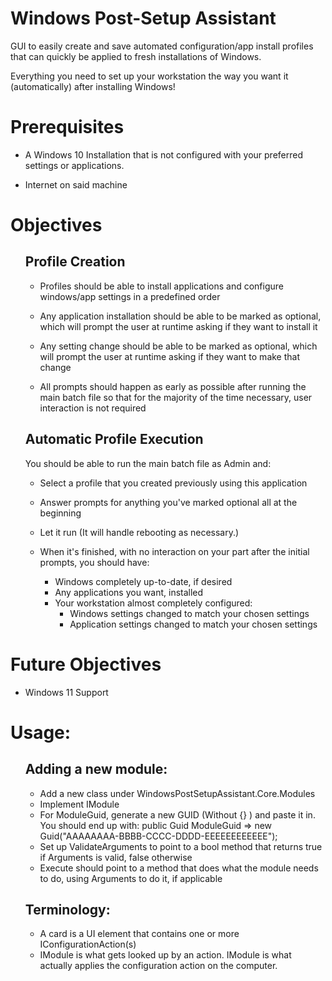 # Windows Post-Setup Assistant
GUI to easily create and save automated configuration/app install profiles that can quickly be applied to fresh installations of Windows. 

Everything you need to set up your workstation the way you want it (automatically) after installing Windows!

# Prerequisites
* A Windows 10 Installation that is not configured with your preferred settings or applications.

* Internet on said machine

# Objectives 
<ul>

## Profile Creation
* Profiles should be able to install applications and configure windows/app settings in a predefined order

* Any application installation should be able to be marked as optional, which will prompt the user at runtime asking if they want to install it

* Any setting change should be able to be marked as optional, which will prompt the user at runtime asking if they want to make that change

* All prompts should happen as early as possible after running the main batch file so that for the majority of the time necessary, user interaction is not required

## Automatic Profile Execution
You should be able to run the main batch file as Admin and:

* Select a profile that you created previously using this application
* Answer prompts for anything you've marked optional all at the beginning

* Let it run (It will handle rebooting as necessary.)

* When it's finished, with no interaction on your part after the initial prompts, you should have:
    * Windows completely up-to-date, if desired
    * Any applications you want, installed
    * Your workstation almost completely configured:
        * Windows settings changed to match your chosen settings
        * Application settings changed to match your chosen settings
</ul>

# Future Objectives
* Windows 11 Support

# Usage:
<ul>

## Adding a new module:

* Add a new class under WindowsPostSetupAssistant.Core.Modules
* Implement IModule
* For ModuleGuid, generate a new GUID (Without {} ) and paste it in. You should end up with: public Guid ModuleGuid => new Guid("AAAAAAAA-BBBB-CCCC-DDDD-EEEEEEEEEEEE");
* Set up ValidateArguments to point to a bool method that returns true if Arguments is valid, false otherwise
* Execute should point to a method that does what the module needs to do, using Arguments to do it, if applicable

## Terminology:

* A card is a UI element that contains one or more IConfigurationAction(s)
* IModule is what gets looked up by an action. IModule is what actually applies the configuration action on the computer.
</ul>